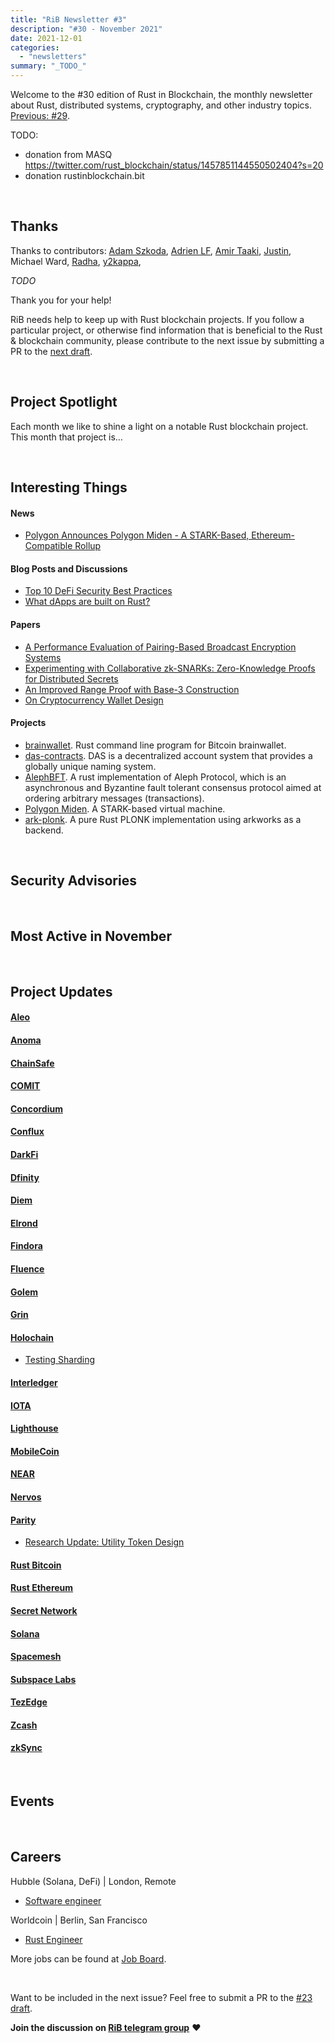 ```yaml
---
title: "RiB Newsletter #3"
description: "#30 - November 2021"
date: 2021-12-01
categories:
  - "newsletters"
summary: "_TODO_"
---
```


Welcome to the #30 edition of Rust in Blockchain, the monthly
newsletter about Rust, distributed systems, cryptography, and other
industry topics.
[Previous: #29](/newsletters/rib-newsletter-29/).

TODO:
- donation from MASQ https://twitter.com/rust_blockchain/status/1457851144550502404?s=20
- donation rustinblockchain.bit

&nbsp;

## Thanks

Thanks to contributors:
[Adam Szkoda],
[Adrien LF],
[Amir Taaki],
[Justin],
Michael Ward,
[Radha],
[y2kappa],

_TODO_

Thank you for your help!

RiB needs help to keep up with Rust blockchain projects. 
If you follow a particular project, or otherwise find information 
that is beneficial to the Rust & blockchain community, 
please contribute to the next issue
by submitting a PR to the [next draft](https://github.com/rust-in-blockchain/Rust-in-Blockchain/tree/master/draft).


[Adam Szkoda]: https://github.com/adaszko
[Adrien LF]: https://github.com/qdrn
[Amir Taaki]: https://github.com/narodnik
[Justin]: https://github.com/ImmaZoni
[Radha]: https://github.com/DrW3RK
[y2kappa]: https://github.com/y2kappa
[Brian Anderson]: https://github.com/brson
[Aimee Zhu]: https://github.com/Aimeedeer

&nbsp;


## Project Spotlight

Each month we like to shine a light on a notable Rust blockchain project. This month that project is…

&nbsp;


## Interesting Things

#### News

- [Polygon Announces Polygon Miden - A STARK-Based, Ethereum-Compatible Rollup](https://blog.polygon.technology/polygon-announces-polygon-miden-a-stark-based-ethereum-compatible-rollup/)

#### Blog Posts and Discussions

- [Top 10 DeFi Security Best Practices](https://blog.chain.link/defi-security-best-practices/)
- [What dApps are built on Rust?](https://www.reddit.com/r/rust/comments/qpkyi2/what_dapps_are_built_on_rust/)

#### Papers

- [A Performance Evaluation of Pairing-Based Broadcast Encryption Systems](https://eprint.iacr.org/2021/1526)
- [Experimenting with Collaborative zk-SNARKs: Zero-Knowledge Proofs for Distributed Secrets](https://eprint.iacr.org/2021/1530)
- [An Improved Range Proof with Base-3 Construction](https://eprint.iacr.org/2021/1524)
- [On Cryptocurrency Wallet Design](https://eprint.iacr.org/2021/1522)


#### Projects

- [brainwallet](https://github.com/FrankBuss/brainwallet). 
  Rust command line program for Bitcoin brainwallet.
- [das-contracts](https://github.com/DeAccountSystems/das-contracts).
  DAS is a decentralized account system that provides a globally unique naming system.
- [AlephBFT](https://github.com/aleph-zero-foundation/AlephBFT).
  A rust implementation of Aleph Protocol, which is an asynchronous
  and Byzantine fault tolerant consensus protocol aimed at ordering
  arbitrary messages (transactions).
- [Polygon Miden](https://github.com/maticnetwork/miden).
  A STARK-based virtual machine.
- [ark-plonk](https://github.com/rust-zkp/ark-plonk).
  A pure Rust PLONK implementation using arkworks as a backend.

&nbsp;

## Security Advisories


&nbsp;

## Most Active in November

&nbsp;

## Project Updates

<!-- NB: This list needs to be kept in sync with rib-bible.md / rib-config.toml -->

#### [Aleo](https://github.com/AleoHQ)

#### [Anoma](https://github.com/anoma)

#### [ChainSafe](https://github.com/ChainSafe)

#### [COMIT](https://github.com/comit-network)

#### [Concordium](https://github.com/Concordium)

#### [Conflux](https://github.com/Conflux-Chain)

#### [DarkFi](https://dark.fi)

#### [Dfinity](https://github.com/dfinity)

#### [Diem](https://github.com/diem)

#### [Elrond](https://github.com/ElrondNetwork)

#### [Findora](https://github.com/FindoraNetwork)

#### [Fluence](https://github.com/fluencelabs)

#### [Golem](https://github.com/golemfactory)

#### [Grin](https://github.com/mimblewimble/grin)

#### [Holochain](https://github.com/holochain/)

- [Testing Sharding](https://blog.holochain.org/testing-sharding/)

#### [Interledger](https://github.com/interledger-rs)

#### [IOTA](https://github.com/iotaledger)

#### [Lighthouse](https://github.com/sigp/lighthouse)

#### [MobileCoin](https://github.com/mobilecoinfoundation)

#### [NEAR](https://github.com/nearprotocol/nearcore)

#### [Nervos](https://github.com/nervosnetwork)

#### [Parity](https://github.com/paritytech)


- [Research Update: Utility Token Design](https://medium.com/polkadot-network/research-update-utility-token-design-d49b7a0c10b3)

#### [Rust Bitcoin](https://github.com/rust-bitcoin/rust-bitcoin)

#### [Rust Ethereum](https://github.com/rust-ethereum)

#### [Secret Network](https://github.com/enigmampc/SecretNetwork)

#### [Solana](https://github.com/solana-labs/solana)

#### [Spacemesh](https://github.com/spacemeshos)

#### [Subspace Labs](https://github.com/subspace)

#### [TezEdge](https://github.com/tezedge)

#### [Zcash](https://github.com/zcash)

#### [zkSync](https://github.com/matter-labs/zksync)


&nbsp;

## Events

<!--

Dec 1-2 | Online

[Event Sample](https://event.sample)

-->



&nbsp;

## Careers

<!--

Company name | Location A, B, Remote
- [Job 1](https://job.one)
- [Job 2](https://job.two)

-->


Hubble (Solana, DeFi) | London, Remote
- [Software engineer](https://hubble.markets/careers)

Worldcoin | Berlin, San Francisco
- [Rust Engineer](https://boards.greenhouse.io/worldcoinorg/jobs/4021152004)

More jobs can be found at [Job Board][page-jobboard].

[page-jobboard]: https://rustinblockchain.org/job-board/

&nbsp;

Want to be included in the next issue? Feel free to submit a PR to the
[#23 draft](https://github.com/rust-in-blockchain/Rust-in-Blockchain/tree/master/draft).

**Join the discussion on [RiB telegram group][ribtg]** **❤️**

[ribtg]: https://t.me/rustinblockchain


